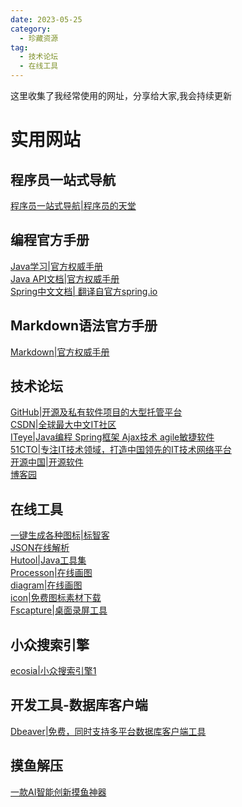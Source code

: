 ```yaml
---
date: 2023-05-25
category:
  - 珍藏资源
tag:
  - 技术论坛
  - 在线工具
---
```


这里收集了我经常使用的网址，分享给大家,我会持续更新
# 实用网站

 
## 程序员一站式导航

[程序员一站式导航|程序员的天堂](http://www.cxy521.com/)<br/>

## 编程官方手册
[Java学习|官方权威手册](https://docs.oracle.com/javase/tutorial/java/index.html)<br/>
[Java API文档|官方权威手册](https://www.oracle.com/cn/java/technologies/java-se-api-doc.html)<br/>
[Spring中文文档| 翻译自官方spring.io](https://springdoc.cn/)<br/>

## Markdown语法官方手册
[Markdown|官方权威手册](https://markdown.com.cn/editor/)<br/>

## 技术论坛
[GitHub|开源及私有软件项目的大型托管平台](http://www.github.com/)<br/>
[CSDN|全球最大中文IT社区](http://www.csdn.net/)<br/>
[ITeye|Java编程 Spring框架 Ajax技术 agile敏捷软件](https://www.iteye.com/)<br/>
[51CTO|专注IT技术领域，打造中国领先的IT技术网络平台](https://www.51cto.com/)<br/>
[开源中国|开源软件](https://www.oschina.net/)<br/>
[博客园](https://www.cnblogs.com/)<br/>


## 在线工具
[一键生成各种图标|标智客](https://www.logomaker.com.cn/)<br/>
[JSON在线解析](https://www.sojson.com/)<br/>
[Hutool|Java工具集](https://hutool.cn/)<br/>
[Processon|在线画图](https://www.processon.com/)<br/>
[diagram|在线画图](https://app.diagrams.net/)<br/>
[icon|免费图标素材下载](https://iconmonstr.com/)<br/>
[Fscapture|桌面录屏工具](https://www.faststonecapture.cn/)<br/>

## 小众搜索引擎
 [ecosia|小众搜索引擎1]( https://www.ecosia.org/)<br/>

## 开发工具-数据库客户端
[Dbeaver|免费，同时支持多平台数据库客户端工具](https://dbeaver.io/)<br/>


## 摸鱼解压
[一款AI智能创新摸鱼神器](https://thief.im/)<br/>
    